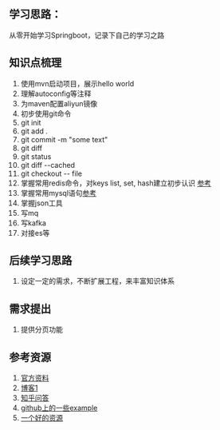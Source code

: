 ## 学习思路：
从零开始学习Springboot，记录下自己的学习之路

## 知识点梳理
1. 使用mvn启动项目，展示hello world
2. 理解autoconfig等注释
3. 为maven配置aliyun镜像
4. 初步使用git命令 
  1. git init
  2. git add .
  3. git commit -m "some text"
  4. git diff
  5. git status 
  6. git diff --cached
  7. git checkout -- file
5. 掌握常用redis命令，对keys list, set, hash建立初步认识 [参考](http://www.runoob.com/redis/redis-tutorial.html)
6. 掌握常用mysql语句[参考](http://www.runoob.com/mysql/mysql-tutorial.html)
7. 掌握json工具
8. 写mq
9. 写kafka
10. 对接es等

## 后续学习思路
1. 设定一定的需求，不断扩展工程，来丰富知识体系

## 需求提出
1. 提供分页功能

## 参考资源
1. [官方资料](https://spring.io/guides/gs/accessing-data-mysql/)
2. [博客1](https://blog.csdn.net/lxh18682851338)
3. [知乎问答](https://www.zhihu.com/question/22021742/answer/43253452)
4. [github上的一些example](https://github.com/ityouknow/spring-boot-examples )
5. [一个好的资源](http://www.ityouknow.com/springboot/2018/03/05/spring-boot-open-source.html)

